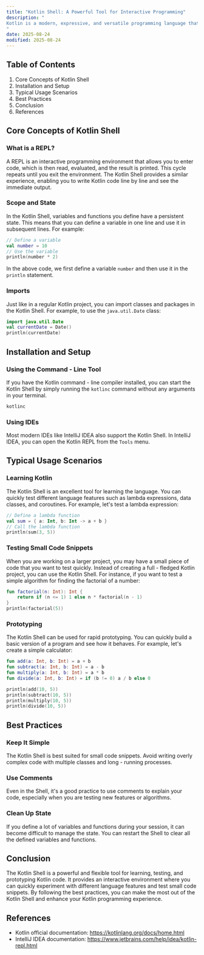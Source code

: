 ```yaml
---
title: "Kotlin Shell: A Powerful Tool for Interactive Programming"
description: "
Kotlin is a modern, expressive, and versatile programming language that runs on the Java Virtual Machine (JVM), JavaScript, and native platforms. The Kotlin Shell, also known as the Kotlin REPL (Read - Evaluate - Print - Loop), is an interactive environment where you can write, execute, and test Kotlin code immediately. It provides a quick way to experiment with Kotlin features, test small code snippets, and learn the language. In this blog post, we will explore the core concepts, typical usage scenarios, and best practices of the Kotlin Shell.
"
date: 2025-08-24
modified: 2025-08-24
---
```


## Table of Contents
1. Core Concepts of Kotlin Shell
2. Installation and Setup
3. Typical Usage Scenarios
4. Best Practices
5. Conclusion
6. References

## Core Concepts of Kotlin Shell
### What is a REPL?
A REPL is an interactive programming environment that allows you to enter code, which is then read, evaluated, and the result is printed. This cycle repeats until you exit the environment. The Kotlin Shell provides a similar experience, enabling you to write Kotlin code line by line and see the immediate output.

### Scope and State
In the Kotlin Shell, variables and functions you define have a persistent state. This means that you can define a variable in one line and use it in subsequent lines. For example:
```kotlin
// Define a variable
val number = 10
// Use the variable
println(number * 2) 
```
In the above code, we first define a variable `number` and then use it in the `println` statement.

### Imports
Just like in a regular Kotlin project, you can import classes and packages in the Kotlin Shell. For example, to use the `java.util.Date` class:
```kotlin
import java.util.Date
val currentDate = Date()
println(currentDate)
```

## Installation and Setup
### Using the Command - Line Tool
If you have the Kotlin command - line compiler installed, you can start the Kotlin Shell by simply running the `kotlinc` command without any arguments in your terminal.
```bash
kotlinc
```
### Using IDEs
Most modern IDEs like IntelliJ IDEA also support the Kotlin Shell. In IntelliJ IDEA, you can open the Kotlin REPL from the `Tools` menu.

## Typical Usage Scenarios
### Learning Kotlin
The Kotlin Shell is an excellent tool for learning the language. You can quickly test different language features such as lambda expressions, data classes, and coroutines. For example, let's test a lambda expression:
```kotlin
// Define a lambda function
val sum = { a: Int, b: Int -> a + b }
// Call the lambda function
println(sum(3, 5))
```
### Testing Small Code Snippets
When you are working on a larger project, you may have a small piece of code that you want to test quickly. Instead of creating a full - fledged Kotlin project, you can use the Kotlin Shell. For instance, if you want to test a simple algorithm for finding the factorial of a number:
```kotlin
fun factorial(n: Int): Int {
    return if (n <= 1) 1 else n * factorial(n - 1)
}
println(factorial(5))
```
### Prototyping
The Kotlin Shell can be used for rapid prototyping. You can quickly build a basic version of a program and see how it behaves. For example, let's create a simple calculator:
```kotlin
fun add(a: Int, b: Int) = a + b
fun subtract(a: Int, b: Int) = a - b
fun multiply(a: Int, b: Int) = a * b
fun divide(a: Int, b: Int) = if (b != 0) a / b else 0

println(add(10, 5))
println(subtract(10, 5))
println(multiply(10, 5))
println(divide(10, 5))
```

## Best Practices
### Keep It Simple
The Kotlin Shell is best suited for small code snippets. Avoid writing overly complex code with multiple classes and long - running processes.
### Use Comments
Even in the Shell, it's a good practice to use comments to explain your code, especially when you are testing new features or algorithms.
### Clean Up State
If you define a lot of variables and functions during your session, it can become difficult to manage the state. You can restart the Shell to clear all the defined variables and functions.

## Conclusion
The Kotlin Shell is a powerful and flexible tool for learning, testing, and prototyping Kotlin code. It provides an interactive environment where you can quickly experiment with different language features and test small code snippets. By following the best practices, you can make the most out of the Kotlin Shell and enhance your Kotlin programming experience.

## References
- Kotlin official documentation: https://kotlinlang.org/docs/home.html
- IntelliJ IDEA documentation: https://www.jetbrains.com/help/idea/kotlin-repl.html

